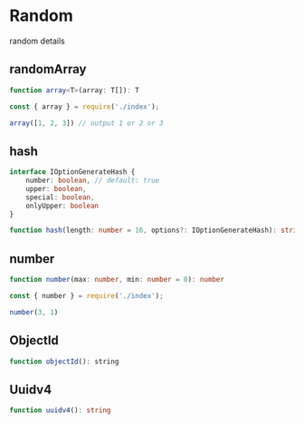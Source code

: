 # Random

random details

## randomArray

```ts
function array<T>(array: T[]): T
```

```js
const { array } = require('./index');

array([1, 2, 3]) // output 1 or 2 or 3
```

## hash

```ts
interface IOptionGenerateHash {
    number: boolean, // default: true
    upper: boolean,
    special: boolean,
    onlyUpper: boolean
}

function hash(length: number = 16, options?: IOptionGenerateHash): string
```

## number

```ts
function number(max: number, min: number = 0): number
```

```js
const { number } = require('./index');

number(3, 1)
```

## ObjectId

```js
function objectId(): string
```
## Uuidv4

```ts
function uuidv4(): string
```
